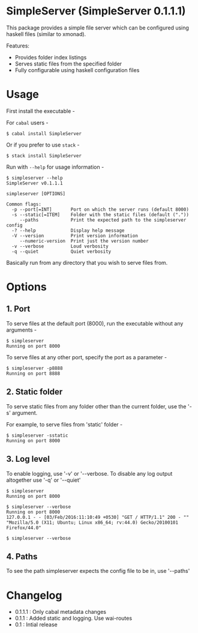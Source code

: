 SimpleServer (SimpleServer 0.1.1.1)
===================================

This package provides a simple file server which can be configured using haskell files (similar to xmonad).

Features:
  - Provides folder index listings
  - Serves static files from the specified folder
  - Fully configurable using haskell configuration files

Usage
======

First install the executable -

For `cabal` users -

    $ cabal install SimpleServer

Or if you prefer to use `stack` -

    $ stack install SimpleServer

Run with `--help` for usage information -

    $ simpleserver --help
    SimpleServer v0.1.1.1

    simpleserver [OPTIONS]

    Common flags:
      -p --port[=INT]       Port on which the server runs (default 8000)
      -s --static[=ITEM]    Folder with the static files (default ("."))
         --paths            Print the expected path to the simpleserver config
      -? --help             Display help message
      -V --version          Print version information
         --numeric-version  Print just the version number
      -v --verbose          Loud verbosity
      -q --quiet            Quiet verbosity


Basically run from any directory that you wish to serve files from.

Options
=======

## 1. Port

To serve files at the default port (8000), run the executable without any arguments -

    $ simpleserver
    Running on port 8000

To serve files at any other port, specify the port as a parameter -

    $ simpleserver -p8888
    Running on port 8888

## 2. Static folder

To serve static files from any folder other than the current folder, use the '-s' argument.

For example, to serve files from 'static' folder -

    $ simpleserver -sstatic
    Running on port 8000

## 3. Log level

To enable logging, use '-v' or '--verbose. To disable any log output altogether use '-q' or '--quiet'


    $ simpleserver
    Running on port 8000

    $ simpleserver --verbose
    Running on port 8000
    127.0.0.1 - - [03/Feb/2016:11:10:49 +0530] "GET / HTTP/1.1" 200 - "" "Mozilla/5.0 (X11; Ubuntu; Linux x86_64; rv:44.0) Gecko/20100101 Firefox/44.0"

    $ simpleserver --verbose
    

## 4. Paths

To see the path simpleserver expects the config file to be in, use '--paths'



Changelog
=========

* 0.1.1.1 : Only cabal metadata changes
* 0.1.1   : Added static and logging. Use wai-routes
* 0.1     : Intial release

